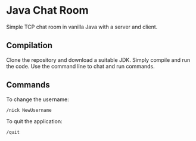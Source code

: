 # Java Chat Room
Simple TCP chat room in vanilla Java with a server and client.

## Compilation
Clone the repository and download a suitable JDK. Simply compile and run the code. Use the command line to chat and run commands.

## Commands

To change the username:
```
/nick NewUsername
```

To quit the application:
```
/quit
```
